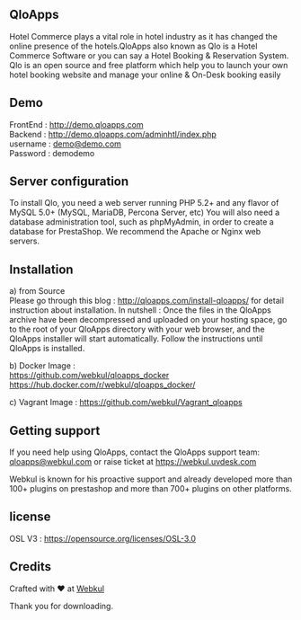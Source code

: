 QloApps
--------
Hotel Commerce plays a vital role in hotel industry as it has changed the online presence of the hotels.QloApps also known as Qlo is a Hotel Commerce Software or you can say a Hotel Booking & Reservation System. Qlo is an open source and free platform which help you to launch your own hotel booking website and manage your online & On-Desk booking easily


Demo
--------
FrontEnd : http://demo.qloapps.com </br>
Backend : http://demo.qloapps.com/adminhtl/index.php </br>
username : demo@demo.com </br>
Password : demodemo </br>


Server configuration
--------
To install Qlo, you need a web server running PHP 5.2+ and any flavor of MySQL 5.0+ (MySQL, MariaDB, Percona Server, etc)
You will also need a database administration tool, such as phpMyAdmin, in order to create a database for PrestaShop.
We recommend the Apache or Nginx web servers.


Installation
--------
a) from Source </br>
Please go through this blog : http://qloapps.com/install-qloapps/ for detail instruction about installation.
In nutshell :
Once the files in the QloApps  archive have been decompressed and uploaded on your hosting space, go to the root of your QloApps directory with your web browser, and the QloApps installer will start automatically. Follow the instructions until QloApps is installed.

b) Docker Image :</br>
https://github.com/webkul/qloapps_docker</br>
https://hub.docker.com/r/webkul/qloapps_docker/ </br>

c) Vagrant Image :
https://github.com/webkul/Vagrant_qloapps


Getting support
--------
If you need help using QloApps, contact the QloApps support team: qloapps@webkul.com
or raise ticket at https://webkul.uvdesk.com

Webkul is known for his proactive support and already developed more than 100+ plugins on prestashop and more than 700+ plugins on other platforms.


license
--------
OSL V3 : https://opensource.org/licenses/OSL-3.0


Credits
--------
Crafted with :heart: at [Webkul](http://webkul.com)


Thank you for downloading.
